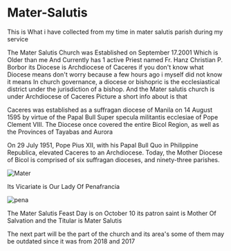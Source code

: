 # Mater-Salutis

This is What i have collected from my time in mater salutis parish during my service 

The Mater Salutis Church was Established on September 17.2001 Which is Older than me And Currently has 1 active Priest named Fr. Hanz Christian P. Borbor its Diocese is  Archdiocese of Caceres if you don't know what Diocese means don't worry because a few hours ago i myself did not know it means In church governance, a diocese or bishopric is the ecclesiastical district under the jurisdiction of a bishop. And the Mater salutis church is under Archdiocese of Caceres Picture a short info about is that 



Caceres was established as a suffragan diocese of Manila on 14 August 1595 by virtue of the Papal Bull Super specula militantis ecclesiae of Pope Clement VIII. The Diocese once covered the entire Bicol Region, as well as the Provinces of Tayabas and Aurora
​

On 29 July 1951, Pope Pius XII, with his Papal Bull Quo in Philippine Republica, elevated Caceres to an Archdiocese. Today, the Mother Diocese of Bicol is comprised of six suffragan dioceses, and ninety-three parishes.

![Mater](https://scontent.fmnl13-2.fna.fbcdn.net/v/t39.30808-6/327224525_923670265317404_174993190306185329_n.jpg?_nc_cat=107&ccb=1-7&_nc_sid=efb6e6&_nc_ohc=7BeiD0ks-6IAX_DlYQJ&_nc_ht=scontent.fmnl13-2.fna&oh=00_AfAyz2Rg6WoO0wIs3Zo7adUDXqkpzrvi-91kJrdBEnXUUw&oe=6599E735)


Its Vicariate is Our Lady Of Penafrancia


![pena](https://scontent.fmnl9-4.fna.fbcdn.net/v/t39.30808-6/379613791_695357512633487_4267181903911646845_n.jpg?_nc_cat=106&ccb=1-7&_nc_sid=dd5e9f&_nc_ohc=_-xkJNPqokkAX8WHLgA&_nc_ht=scontent.fmnl9-4.fna&oh=00_AfA8Drky4U0_-iDOVXk0j1j-3AFR0GyeUqT3pZqWZ4CPWg&oe=659ACA46)



The Mater Salutis Feast Day is on October 10 its patron saint is Mother Of Salvation and the Titular is Mater Salutis 



The next part will be the part of the church and its area's some of them may be outdated since it was from 2018 and 2017

